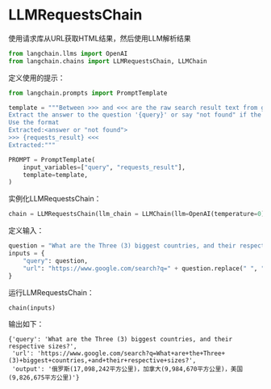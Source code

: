 # LLMRequestsChain
使用请求库从URL获取HTML结果，然后使用LLM解析结果
```python
from langchain.llms import OpenAI
from langchain.chains import LLMRequestsChain, LLMChain
```

定义使用的提示：
```python
from langchain.prompts import PromptTemplate

template = """Between >>> and <<< are the raw search result text from google.
Extract the answer to the question '{query}' or say "not found" if the information is not contained.
Use the format
Extracted:<answer or "not found">
>>> {requests_result} <<<
Extracted:"""

PROMPT = PromptTemplate(
    input_variables=["query", "requests_result"],
    template=template,
)
```

实例化LLMRequestsChain：
```python
chain = LLMRequestsChain(llm_chain = LLMChain(llm=OpenAI(temperature=0), prompt=PROMPT))
```

定义输入：
```python
question = "What are the Three (3) biggest countries, and their respective sizes?"
inputs = {
    "query": question,
    "url": "https://www.google.com/search?q=" + question.replace(" ", "+")
}
```

运行LLMRequestsChain：
```python
chain(inputs)
```

输出如下：
```
{'query': 'What are the Three (3) biggest countries, and their respective sizes?',
 'url': 'https://www.google.com/search?q=What+are+the+Three+(3)+biggest+countries,+and+their+respective+sizes?',
 'output': '俄罗斯(17,098,242平方公里)，加拿大(9,984,670平方公里)，美国(9,826,675平方公里)'}
```